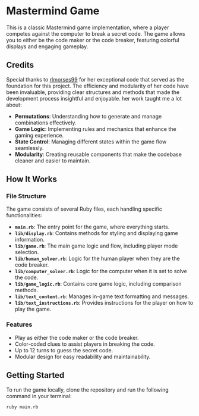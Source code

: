 # Mastermind Game

This is a classic Mastermind game implementation, where a player competes against the computer to break a secret code. The game allows you to either be the code maker or the code breaker, featuring colorful displays and engaging gameplay.

## Credits

Special thanks to [rlmorses99](https://github.com/rlmorses99) for her exceptional code that served as the foundation for this project. The efficiency and modularity of her code have been invaluable, providing clear structures and methods that made the development process insightful and enjoyable. her work taught me a lot about:

- **Permutations**: Understanding how to generate and manage combinations effectively.
- **Game Logic**: Implementing rules and mechanics that enhance the gaming experience.
- **State Control**: Managing different states within the game flow seamlessly.
- **Modularity**: Creating reusable components that make the codebase cleaner and easier to maintain.

## How It Works

### File Structure

The game consists of several Ruby files, each handling specific functionalities:

- **`main.rb`**: The entry point for the game, where everything starts.
- **`lib/display.rb`**: Contains methods for styling and displaying game information.
- **`lib/game.rb`**: The main game logic and flow, including player mode selection.
- **`lib/human_solver.rb`**: Logic for the human player when they are the code breaker.
- **`lib/computer_solver.rb`**: Logic for the computer when it is set to solve the code.
- **`lib/game_logic.rb`**: Contains core game logic, including comparison methods.
- **`lib/text_content.rb`**: Manages in-game text formatting and messages.
- **`lib/text_instructions.rb`**: Provides instructions for the player on how to play the game.

### Features

- Play as either the code maker or the code breaker.
- Color-coded clues to assist players in breaking the code.
- Up to 12 turns to guess the secret code.
- Modular design for easy readability and maintainability.

## Getting Started

To run the game locally, clone the repository and run the following command in your terminal:

```bash
ruby main.rb
